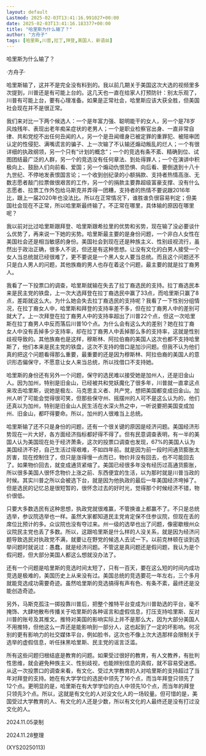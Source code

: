```yaml
---
layout: default
Lastmod: 2025-02-03T13:41:16.991027+00:00
date: 2025-02-03T13:41:16.183377+00:00
title: "哈里斯为什么输了？"
author: "方舟子"
tags: [哈里斯,川普,拉丁,拜登,美国人，新语丝]
---
```


哈里斯为什么输了？

·方舟子·

哈里斯输了，这并不是完全没有料到的。我以前几期关于美国这次大选的视频里多次提到，川普还是有可能上台的。这几天也一直在给家人打预防针：别太乐观了，川普有可能上台，要有心理准备。如果是正常社会，哈里斯应该大获全胜，但美国社会现在并不是很正常。

我们来对比一下两个候选人：一个是年富力强、聪明能干的女人，另一个是78岁风烛残年、表现出老年痴呆症状的老男人；一个是职业检察官出身、一直非常自律、共和党挖不出任何丑闻的人，另一个是丑闻缠身已被定罪的重罪犯、被陪审团认定的性侵犯、满嘴谎言的骗子、上一次输了不认输还煽动叛乱的烂人；一个有很详细的执政纲领，另一个只有“计划的概念”；一个的竞选有条不紊、精确到位、试图团结最广泛的人群，另一个的竞选没有任何章法、到处得罪人；一个在演讲中积极向上、鼓励人们向前看、爱国；另一个煽动仇恨恐惧、向后看、要倒退到十八十九世纪、不停地发表恨国言论；一个收到创纪录的小额捐款、支持者热情高涨、无数志愿者敲门拉票做很艰苦的工作，另一个的捐款主要靠超级富豪支撑、没有什么志愿者、拉票工作外包给马斯克并弄得一团糟，支持者的热情不要说跟2016年比，跟上一届2020年也没法比。所以在正常情况下，谁胜谁负很容易判定；但美国社会现在不正常，所以哈里斯最终输了。不正常在哪里，具体输的原因在哪里呢？

我以前对比过哈里斯跟拜登、哈里斯跟希拉里的优势和劣势，现在输了没必要谈什么优势了，再来说一下她的劣势。哈里斯最主要的是身份问题，一个非白人女性在美国社会还是相当敏感的身份。美国社会到现在还是种族主义、性别歧视流行，虽然出于政治正确，很多人不说，但还是有这种思想。让没有文化的白男人接受一个女人当总统就已经很难了，更不要说是一个黑人女人要当总统。而且这个问题还不只是白人男人的问题，其他族裔的男人也存在着这个问题，最主要的就是拉丁裔男人。

我看了一下投票口的调查，哈里斯就输在失去了拉丁裔选民的支持。拉丁裔选民本来是民主党的铁盘，上一次大选拜登在拉丁裔选民中赢了33点，而哈里斯只赢了8点，差距就这么大。为什么她会失去拉丁裔选民的支持呢？我看了一下性别分组情况，在拉丁裔女人中，哈里斯和拜登的支持率差不多，但在拉丁裔男人中的差别可就大了。上一次拜登在拉丁裔男人中的支持率超出了川普22个点，但这一次哈里斯在拉丁裔男人中反而落后川普10个点。为什么会有这么大的差别？她在拉丁裔女人中没有丢掉多少支持率，却在拉丁裔男人中丢掉那么多的支持率，这就是性别歧视导致的。其他族裔也是这样，穆斯林、阿拉伯裔的美国人这次也都不支持哈里斯了，他们本来是民主党的铁盘，这次不支持的借口是加沙问题。但我不认为他们真的把这个问题看得那么重要，最重要的还是因为穆斯林、阿拉伯裔的美国人的意识形态偏保守，不愿意让女人来当总统，所以找借口不支持她。

哈里斯的身份还有另外一个问题，保守的选民难以接受她是加州人，还是旧金山人。因为加州，特别是旧金山，已经被共和党妖魔化了很多年，川普就一直拿这点来攻击哈里斯，说她是极左、马克思主义者、共产党，想把美国都变成旧金山。加州人听了可能会觉得很可笑，但那些保守州、摇摆州的人可不是这么认为的，他们还真以为加州，特别是旧金山人民生活在水深火热之中，一听说要把美国变成加州、旧金山，都吓得要命。所以，加州的人很难当上总统。

哈里斯输了还不只是身份的问题，还有一个很关键的原因是经济问题。美国经济形势现在一片大好，各方面经济指标都好得不得了。但有民意调查表明，有一半的美国人认为美国现在处于经济萧条，这次的投票口调查也发现，67%的美国人认为美国经济不好，自己生活过得艰难，不如四年前。就是因为前一段时间通货膨胀太厉害，现在控制住了，但只是涨得慢一点而已，物价并没有回去，也不可能回去了。如果物价回去，就变成通货紧缩了。美国已经很多年没有经历过高通货膨胀，所以很多美国人很怀念物价上涨之前、东西便宜的生活，以为那时就是川普当政的时候。其实川普之所以会被选下台，就是因为他执政的最后一年美国经济垮掉了。但是选民的记忆总是很短暂的，很怀念过去的好时光，觉得那个时候经济不错，物价很低。

只要大多数选民有这种思想，执政党就很难赢，不管换谁上都赢不了。不只是总统选举，参议院选举也一样。虽然大家都知道民主党肯定保不住参议院，但现在丢的席位比预计的多。众议院也没有夺过来。州一级的选举也出了问题，像密歇根州众议院民主党也丢了多数。所以，这跟哈里斯是什么样的人没关系，就是因为经济问题导致选民对执政党不满，就要让在野党的候选人去试一下。以前克林顿在谈到选举问题时就说过：愚蠢，就是经济问题。不管这是真问题还是假问题，我认为是个假问题，但大部分美国人都这么想就没办法了。

还有一个问题是哈里斯的竞选时间太短了，只有一百天，要在这么短的时间内成功竞选是极难的，美国历史上从来没有过。美国总统的竞选要花一年左右，三个多月就能竞选成功需要奇迹。虽然哈里斯的竞选搞得有声有色、有条不紊，最终还是没能创造奇迹。

另外，马斯克孤注一掷投靠川普后，把整个推特平台变成为川普助选的平台，毫不掩饰、大肆地散布传播关于哈里斯的各种谣言和虚假信息，打压支持哈里斯、反对川普的账号及其推文。推特对美国的影响实际上并不是那么大，因为大部分美国人不用推特，但他这么一弄还是能影响到一部分人，这也起到了一定的坏影响。何况别的更有影响力的社交媒体平台，例如脸书，这次也不像上次大选那样会限制关于选举的虚假信息，听任抹黑哈里斯、民主党的谣言泛滥。

所有这些问题归根结底是教育的问题。如果受过很好的教育，有人文教养，有批判性思维，就会避免种族主义、性别歧视，也能辨别信息的真假，就不容易受迷惑。从这一次投票口的调查来看，有文化、受过大学教育的人对哈里斯的支持超过了当年对拜登的支持。她在有大学学位的选民中领先了16个点，而当年拜登只领先了12个点。更明显的是，哈里斯在有大学学位的白人中领先10个点，而当年的拜登只领先3个点。所以，这就是有文化的人对没文化人的一场较量。但可惜的是，美国受过大学教育的人、有文化的人还是少数，所以有文化的人最终还是没有打过没文化的人。

2024.11.05录制

2024.11.28整理

(XYS20250113)

